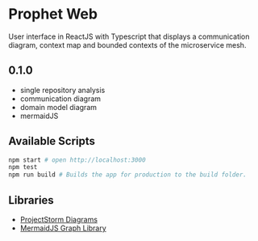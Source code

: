 # Prophet Web

User interface in ReactJS with Typescript that displays a communication diagram, context map
and bounded contexts of the microservice mesh. 

## 0.1.0
* single repository analysis
* communication diagram
* domain model diagram
* mermaidJS

## Available Scripts

```bash
npm start # open http://localhost:3000
npm test 
npm run build # Builds the app for production to the build folder.
```

## Libraries
* [ProjectStorm Diagrams](https://github.com/projectstorm/react-diagrams)
* [MermaidJS Graph Library](https://mermaid-js.github.io/mermaid/#/)
